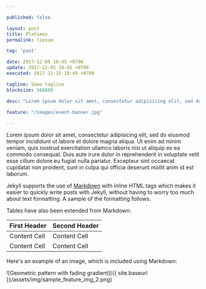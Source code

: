 ```yaml
---

published: false

layout: post
title: Platimun
permalink: lipsum

tag: 'past'

date: 2017-12-05 18:45 +0700
update: 2017-12-05 18:45 +0700
executed: 2017-12-15 18:45 +0700

tagline: Some tagline
blocksize: 566689

desc: "Lorem ipsum dolor sit amet, consectetur adipisicing elit, sed do eiusmod tempor incididunt ut labore et dolore magna aliqua."

feature: "/images/event-banner.jpg"

---
```


Lorem ipsum dolor sit amet, consectetur adipisicing elit, sed do eiusmod tempor incididunt ut labore et dolore magna aliqua. Ut enim ad minim veniam, quis nostrud exercitation ullamco laboris nisi ut aliquip ex ea commodo consequat. Duis aute irure dolor in reprehenderit in voluptate velit esse cillum dolore eu fugiat nulla pariatur. Excepteur sint occaecat cupidatat non proident, sunt in culpa qui officia deserunt mollit anim id est laborum.

Jekyll supports the use of [Markdown](http://daringfireball.net/projects/markdown/syntax) with inline HTML tags which makes it easier to quickly write posts with Jekyll, without having to worry too much about text formatting. A sample of the formatting follows.

Tables have also been extended from Markdown:

First Header  | Second Header
------------- | -------------
Content Cell  | Content Cell
Content Cell  | Content Cell

Here's an example of an image, which is included using Markdown:

![Geometric pattern with fading gradient]({{ site.baseurl }}/assets/img/sample_feature_img_2.png)
